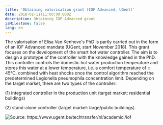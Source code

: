 ```yaml
---
title: 'Obtaining valorisation grant (IOF Advanced, UGent)'
date: 2018-01-11T11:00:00.000Z
description: Obtaining IOF Advanced grant
isMilestone: false
lang: en
---
```

The valorisation of Elisa Van Kenhove's PhD is partly carried out in the form of an IOF Advanced mandate (UGent, start November 2018). This grant focuses on the development of the smart hot water controller. The aim is to design a prototype of the controller with the knowledge gained in the PhD. This controller controls the domestic hot water production temperature and stores this water at a lower temperature, i.e. a comfort temperature of ± 45°C, combined with heat shocks once the control algorithm reached the predetermined Legionella pneumophila concentration limit. Depending on the target market, there are two types of the controller:

(1) integrated controller in the production unit (target market: residential buildings)

(2) stand-alone controller (target market: large/public buildings).

![](/uploads/iof-project-funding.jpg "Source: https://www.ugent.be/techtransfer/nl/academici/iof")